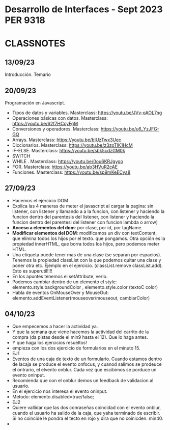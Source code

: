 
# Desarrollo de Interfaces - Sept 2023 PER 9318

# CLASSNOTES

## 13/09/23

Introducción. Temario

## 20/09/23

Programación en Javascript. 

- Tipos de datos y variables. Masterclass: https://youtu.be/JVv-oAOL7ng
- Operaciones básicas con datos. Masterclass: https://youtu.be/62f7HCcyFgM
- Conversiones y operadores. Masterclass: https://youtu.be/u6_YzJFG-GQ
- Arrays. Masterclass:  https://youtu.be/bIUzTwx3Uec
- Diccionarios. Masterclass:  https://youtu.be/z3zoTIK1HcM
- IF-ELSE. Masterclass:  https://youtu.be/sbk5cdzGM0k
- SWITCH 
- WHILE . Masterclass: https://youtu.be/0ou6KRJgygo
- FOR. Masterclass:  https://youtu.be/ab3HVuR2cAE
- Funciones. Masterclass:  https://youtu.be/sp9mKeECya8

## 27/09/23

- Hacemos el ejercicio DOM
- Explica las 4 maneras de meter el javascript al cargar la pagina: sin listener, con listener y llamando a a la funcion, con listener y haciendo la funcion dentro del parentesis del listener, con listener y haciendo la funcion dentro del parentesi del listener con funcion lambda o arrow)
- **Acceso a elementos del dom**: por clase, por id, por tagName.
- **Modificar elementos del DOM**: modificamos un div con textContent, que elimina todos los hijos por el texto.
 que pongamos. Otra opción es la propiedad innerHTML, que borra todos los hijos, pero podemos meter HTML.
- Una etiqueta puede tener mas de una clase (se separan por espacios). Tenemos la propiedad classList con la que podemos quitar una clase y poner otra etc. Ejemplo en el ejercicio.  (classList.remove classList.add). Esto es superutil!!!!
- En los apuntes tenemos el setAttribute, verlo.
- Podemos cambiar dentro de un elemento el style: elemento.style.backgroundColor , elemento.style.color (textoC color)
- Habla de eventos OnMouseOver y MouseOut: elemento.addEventListener(mouseover/mouseout, cambiarColor)

## 04/10/23

- Que empecemos a hacer la actividad ya.
- Y que la semana que viene hacemos la actividad del carrito de la compra (da pistas desde el min9 hasta el 12). Que lo haga antes.
- Y que haga los ejercicios resueltos!
- empieza con los dos ejercicio de formularios en el minuto 15.
- EJ1
- Eventos de una caja de texto de un formulario. Cuando estamos dentro de lacaja se produce el evento onfocus, y cuanod salimos se prodeuce el ontrario, el elvento onblur. Cada vez que escibimos se porduce un evento oninput. 
- Recomienda que con el onblur demos un feedback de validacion al usuario.
- En el ejercicio nos interesa el evento oninput.
- Metodo: elemento.disabled=true/false;
- EJ2
- Quiere vallidar que las dos conraseñas coincidad con el evento onblur, cuando el usuario ha salido de la caja, que yaha terminado de escribir. Si no coincide le pondra el tecto en rojo y dira que no coinicden. min40.
- 




